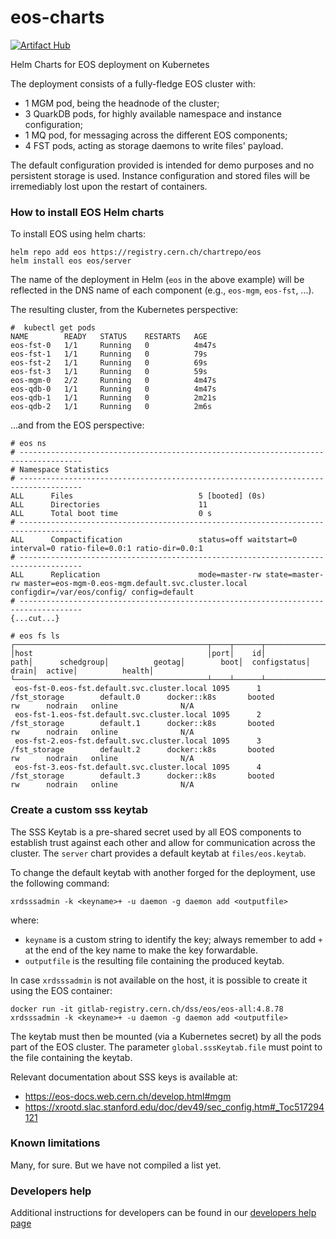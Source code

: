 # eos-charts

[![Artifact Hub](https://img.shields.io/endpoint?url=https://artifacthub.io/badge/repository/eos)](https://artifacthub.io/packages/search?repo=eos)


Helm Charts for EOS deployment on Kubernetes

The deployment consists of a fully-fledge EOS cluster with:
- 1 MGM pod, being the headnode of the cluster;
- 3 QuarkDB pods, for highly available namespace and instance configuration;
- 1 MQ pod, for messaging across the different EOS components;
- 4 FST pods, acting as storage daemons to write files' payload.

The default configuration provided is intended for demo purposes and no persistent storage is used. Instance configuration and stored files will be irremediably lost upon the restart of containers.


### How to install EOS Helm charts

To install EOS using helm charts:
```
helm repo add eos https://registry.cern.ch/chartrepo/eos
helm install eos eos/server
```

The name of the deployment in Helm (`eos` in the above example) will be reflected in the DNS name of each component (e.g., `eos-mgm`, `eos-fst`, ...).


The resulting cluster, from the Kubernetes perspective:
```
#  kubectl get pods
NAME        READY   STATUS    RESTARTS   AGE
eos-fst-0   1/1     Running   0          4m47s
eos-fst-1   1/1     Running   0          79s
eos-fst-2   1/1     Running   0          69s
eos-fst-3   1/1     Running   0          59s
eos-mgm-0   2/2     Running   0          4m47s
eos-qdb-0   1/1     Running   0          4m47s
eos-qdb-1   1/1     Running   0          2m21s
eos-qdb-2   1/1     Running   0          2m6s
```

...and from the EOS perspective:
```
# eos ns
# ------------------------------------------------------------------------------------
# Namespace Statistics
# ------------------------------------------------------------------------------------
ALL      Files                            5 [booted] (0s)
ALL      Directories                      11
ALL      Total boot time                  0 s
# ------------------------------------------------------------------------------------
ALL      Compactification                 status=off waitstart=0 interval=0 ratio-file=0.0:1 ratio-dir=0.0:1
# ------------------------------------------------------------------------------------
ALL      Replication                      mode=master-rw state=master-rw master=eos-mgm-0.eos-mgm.default.svc.cluster.local configdir=/var/eos/config/ config=default
# ------------------------------------------------------------------------------------
{...cut...}

# eos fs ls
┌───────────────────────────────────────────┬────┬──────┬────────────────────────────────┬────────────────┬────────────────┬────────────┬──────────────┬────────────┬────────┬────────────────┐
│host                                       │port│    id│                            path│      schedgroup│          geotag│        boot│  configstatus│       drain│  active│          health│
└───────────────────────────────────────────┴────┴──────┴────────────────────────────────┴────────────────┴────────────────┴────────────┴──────────────┴────────────┴────────┴────────────────┘
 eos-fst-0.eos-fst.default.svc.cluster.local 1095      1                     /fst_storage        default.0      docker::k8s       booted             rw      nodrain   online              N/A 
 eos-fst-1.eos-fst.default.svc.cluster.local 1095      2                     /fst_storage        default.1      docker::k8s       booted             rw      nodrain   online              N/A 
 eos-fst-2.eos-fst.default.svc.cluster.local 1095      3                     /fst_storage        default.2      docker::k8s       booted             rw      nodrain   online              N/A 
 eos-fst-3.eos-fst.default.svc.cluster.local 1095      4                     /fst_storage        default.3      docker::k8s       booted             rw      nodrain   online              N/A 
```


### Create a custom sss keytab
The SSS Keytab is a pre-shared secret used by all EOS components to establish trust against each other and allow for communication across the cluster. The `server` chart provides a default keytab at `files/eos.keytab`.

To change the default keytab with another forged for the deployment, use the following command:
```
xrdsssadmin -k <keyname>+ -u daemon -g daemon add <outputfile>
```
where:
- `keyname` is a custom string to identify the key; always remember to add `+` at the end of the key name to make the key forwardable.
- `outputfile` is the resulting file containing the produced keytab.

In case `xrdsssadmin` is not available on the host, it is possible to create it using the EOS container:
```
docker run -it gitlab-registry.cern.ch/dss/eos/eos-all:4.8.78
xrdsssadmin -k <keyname>+ -u daemon -g daemon add <outputfile>
```

The keytab must then be mounted (via a Kubernetes secret) by all the pods part of the EOS cluster.
The parameter `global.sssKeytab.file` must point to the file containing the keytab.

Relevant documentation about SSS keys is available at:
- https://eos-docs.web.cern.ch/develop.html#mgm
- https://xrootd.slac.stanford.edu/doc/dev49/sec_config.htm#_Toc517294121


### Known limitations
Many, for sure. But we have not compiled a list yet.

### Developers help
Additional instructions for developers can be found in our [developers help page](docs/README.md)

